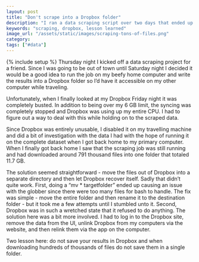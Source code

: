 ```yaml
---
layout: post
title: "Don't scrape into a Dropbox folder"
description: "I ran a data scraping script over two days that ended up clobbering my Dropbox folder. Exciting times."
keywords: "scraping, dropbox, lesson learned"
image_url: "/assets/static/images/scraping-tons-of-files.png"
category:
tags: ["#data"]
---
```

{% include setup %}
Thursday night I kicked off a data scraping project for a friend. Since I was going to be out of town until Saturday night I decided it would be a good idea to run the job on my beefy home computer and write the results into a Dropbox folder so I’d have it accessible on my other computer while traveling.

Unfortunately, when I finally looked at my Dropbox Friday night it was completely busted. In addition to being over my 6 GB limit, the syncing was completely stopped and Dropbox was using up my entire CPU. I had to figure out a way to deal with this while holding on to the scraped data.

Since Dropbox was entirely unusable, I disabled it on my travelling machine and did a bit of investigation with the data I had with the hope of running it on the complete dataset when I got back home to my primary computer. When I finally got back home I saw that the scraping job was still running and had downloaded around 791 thousand files into one folder that totaled 11.7 GB.

<div class="thumbnail">
  <amp-img src="{{ IMG_PATH }}scraping-tons-of-files.png" alt="11.7 GB over 11.7 GB"  width="392" height="133" layout="responsive"></amp-img>
</div>

The solution seemed straightforward - move the files out of Dropbox into a separate directory and then let Dropbox recover itself. Sadly that didn’t quite work. First, doing a “mv * targetfolder” ended up causing an issue with the globber since there were too many files for bash to handle. The fix was simple - move the entire folder and then rename it to the destination folder - but it took me a few attempts until I stumbled unto it. Second, Dropbox was in such a wretched state that it refused to do anything. The solution here was a bit more involved. I had to log in to the Dropbox site, remove the data from the UI, unlink Dropbox from my computers via the website, and then relink them via the app on the computer.

Two lesson here: do not save your results in Dropbox and when downloading hundreds of thousands of files do not save them in a single folder.